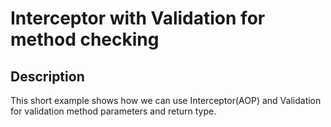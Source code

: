 # Interceptor with Validation for method checking

## Description

This short example shows how we can use Interceptor(AOP) and Validation for validation method
parameters and return type.